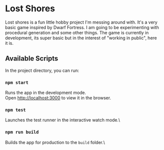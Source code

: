 # Lost Shores
Lost shores is a fun little hobby project I'm messing around with. It's a very basic game inspired by Dwarf Fortress. I am going to be experimenting with procedural generation and some other things. The game is currently in development, its super basic but in the interest of "working in public", here it is.

## Available Scripts

In the project directory, you can run:

### `npm start`

Runs the app in the development mode.\
Open [http://localhost:3000](http://localhost:3000) to view it in the browser.

### `npm test`

Launches the test runner in the interactive watch mode.\

### `npm run build`

Builds the app for production to the `build` folder.\